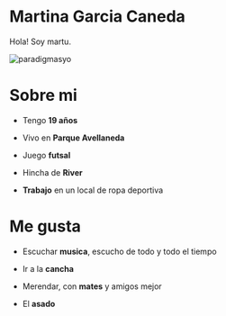 # Martina Garcia Caneda 

Hola! Soy martu.

![paradigmasyo](https://user-images.githubusercontent.com/129457543/229546919-842a1866-1657-48f5-98d7-ae5b67b1abcd.jpg)



# Sobre mi
- Tengo **19 años**

- Vivo en **Parque Avellaneda**

- Juego **futsal** 

- Hincha de **River** 

- **Trabajo** en un local de ropa deportiva

# Me gusta
- Escuchar **musica**, escucho de todo y todo el tiempo

- Ir a la **cancha**

- Merendar, con **mates** y amigos mejor 

- El **asado** 
